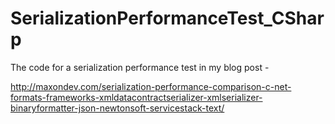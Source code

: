 SerializationPerformanceTest_CSharp
===================================

The code for a serialization performance test in my blog post -

http://maxondev.com/serialization-performance-comparison-c-net-formats-frameworks-xmldatacontractserializer-xmlserializer-binaryformatter-json-newtonsoft-servicestack-text/
